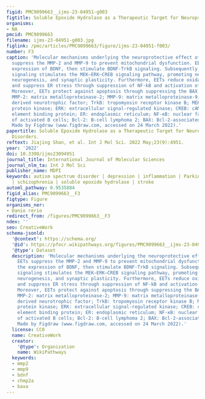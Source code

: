 ```yaml
---
figid: PMC9099663__ijms-23-04951-g003
figtitle: Soluble Epoxide Hydrolase as a Therapeutic Target for Neuropsychiatric Disorders
organisms:
- NA
pmcid: PMC9099663
filename: ijms-23-04951-g003.jpg
figlink: /pmc/articles/PMC9099663/figure/ijms-23-04951-f003/
number: F3
caption: 'Molecular mechanisms underlying the neuroprotective effect of EETs. EETs
  suppress the MMP-2 and MMP-9 to prevent mitochondrial dysfunction. EETs induce the
  expression of BDNF, then stimulate BDNF-TrkB signaling. Subsequently, BDNF-TrkB
  signaling stimulates the MEK–ERK–CREB signaling pathway, promoting neurite outgrowth,
  neurogenesis, and synaptic plasticity. Furthermore, EETs reduce oxidative stress
  and suppress ER stress through suppression of NF-kB and activation of Bcl-2, respectively.
  Moreover, EETs protect against apoptosis through suppressing the BAX and Caspase-3;
  MMP-2: matrix metalloproteinase-2; MMP-9: matrix metalloproteinase-9; BDNF: brain
  derived neurotrophic factor; TrkB: tropomyosin receptor kinase B; MEK: mitogen-activated
  protein kinase; ERK: extracellular signal-regulated kinase; CREB: cAMP response
  element binding protein; ER: endoplasmic reticulum; NF-κB: nuclear factor kappa-light-chain-enhancer
  of activated B cells; Bcl-2: B-cell lymphoma 2; BAX: Bcl-2-associated X protein.
  Made by Figdraw (www.figdraw.com, accessed on 24 March 2022).'
papertitle: Soluble Epoxide Hydrolase as a Therapeutic Target for Neuropsychiatric
  Disorders.
reftext: Jiajing Shan, et al. Int J Mol Sci. 2022 May;23(9):4951.
year: '2022'
doi: 10.3390/ijms23094951
journal_title: International Journal of Molecular Sciences
journal_nlm_ta: Int J Mol Sci
publisher_name: MDPI
keywords: autism spectrum disorder | depression | inflammation | Parkinson’s disease
  | schizophrenia | soluble epoxide hydrolase | stroke
automl_pathway: 0.9535884
figid_alias: PMC9099663__F3
figtype: Figure
organisms_ner:
- Danio rerio
redirect_from: /figures/PMC9099663__F3
ndex: ''
seo: CreativeWork
schema-jsonld:
  '@context': https://schema.org/
  '@id': https://pfocr.wikipathways.org/figures/PMC9099663__ijms-23-04951-g003.html
  '@type': Dataset
  description: 'Molecular mechanisms underlying the neuroprotective effect of EETs.
    EETs suppress the MMP-2 and MMP-9 to prevent mitochondrial dysfunction. EETs induce
    the expression of BDNF, then stimulate BDNF-TrkB signaling. Subsequently, BDNF-TrkB
    signaling stimulates the MEK–ERK–CREB signaling pathway, promoting neurite outgrowth,
    neurogenesis, and synaptic plasticity. Furthermore, EETs reduce oxidative stress
    and suppress ER stress through suppression of NF-kB and activation of Bcl-2, respectively.
    Moreover, EETs protect against apoptosis through suppressing the BAX and Caspase-3;
    MMP-2: matrix metalloproteinase-2; MMP-9: matrix metalloproteinase-9; BDNF: brain
    derived neurotrophic factor; TrkB: tropomyosin receptor kinase B; MEK: mitogen-activated
    protein kinase; ERK: extracellular signal-regulated kinase; CREB: cAMP response
    element binding protein; ER: endoplasmic reticulum; NF-κB: nuclear factor kappa-light-chain-enhancer
    of activated B cells; Bcl-2: B-cell lymphoma 2; BAX: Bcl-2-associated X protein.
    Made by Figdraw (www.figdraw.com, accessed on 24 March 2022).'
  license: CC0
  name: CreativeWork
  creator:
    '@type': Organization
    name: WikiPathways
  keywords:
  - mmp2
  - mmp9
  - bdnf
  - chmp2a
  - baxa
---
```

